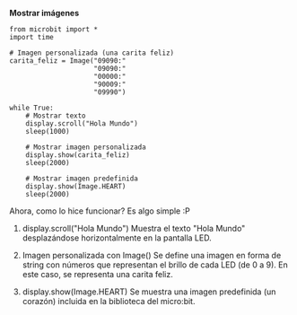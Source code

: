 **Mostrar imágenes**
```
from microbit import *
import time

# Imagen personalizada (una carita feliz)
carita_feliz = Image("09090:"
                     "09090:"
                     "00000:"
                     "90009:"
                     "09990")

while True:
    # Mostrar texto
    display.scroll("Hola Mundo")
    sleep(1000)

    # Mostrar imagen personalizada
    display.show(carita_feliz)
    sleep(2000)

    # Mostrar imagen predefinida
    display.show(Image.HEART)
    sleep(2000)
```

Ahora, como lo  hice funcionar? Es algo simple :P
1. display.scroll("Hola Mundo")
Muestra el texto "Hola Mundo" desplazándose horizontalmente en la pantalla LED.

2. Imagen personalizada con Image()
Se define una imagen en forma de string con números que representan el brillo de cada LED (de 0 a 9).
En este caso, se representa una carita feliz.

3. display.show(Image.HEART)
Se muestra una imagen predefinida (un corazón) incluida en la biblioteca del micro:bit.
